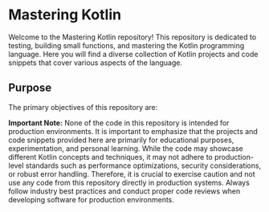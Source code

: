 # Mastering Kotlin

Welcome to the Mastering Kotlin repository! This repository is dedicated to testing, building small functions, and mastering the Kotlin programming language. Here you will find a diverse collection of Kotlin projects and code snippets that cover various aspects of the language.

## Purpose

The primary objectives of this repository are:

**Important Note:** None of the code in this repository is intended for production environments. It is important to emphasize that the projects and code snippets provided here are primarily for educational purposes, experimentation, and personal learning. While the code may showcase different Kotlin concepts and techniques, it may not adhere to production-level standards such as performance optimizations, security considerations, or robust error handling. Therefore, it is crucial to exercise caution and not use any code from this repository directly in production systems. Always follow industry best practices and conduct proper code reviews when developing software for production environments.